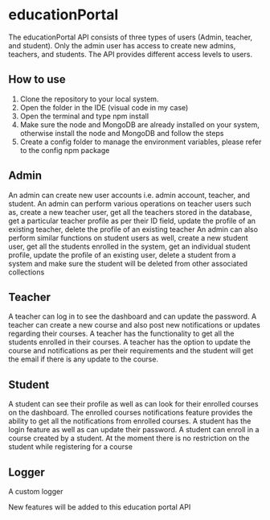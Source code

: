 # educationPortal

The educationPortal API consists of three types of users (Admin, teacher, and student). Only the admin user has access to create new admins, teachers, and students. The API provides different access levels to users. 

## How to use

1. Clone the repository to your local system. 
2. Open the folder in the IDE (visual code in my case)
3. Open the terminal and type npm install
4. Make sure the node and MongoDB are already installed on your system, otherwise install the node and MongoDB and follow the steps
5. Create a config folder to manage the environment variables, please refer to the config npm package

## Admin

An admin can create new user accounts i.e. admin account, teacher, and student.
An admin can perform various operations on teacher users such as, 
  create a new teacher user,
  get all the teachers stored in the database,
  get a particular teacher profile as per their ID field,
  update the profile of an existing teacher,
  delete the profile of an existing teacher
An admin can also perform similar functions on student users as well, 
  create a new student user,
  get all the students enrolled in the system,
  get an individual student profile,
  update the profile of an existing user,
  delete a student from a system and make sure the student will be deleted from other associated collections

## Teacher 

A teacher can log in to see the dashboard and can update the password.
A teacher can create a new course and also post new notifications or updates regarding their courses.
A teacher has the functionality to get all the students enrolled in their courses.
A teacher has the option to update the course and notifications as per their requirements and the student will get the email if there is any update to the course.

## Student

A student can see their profile as well as can look for their enrolled courses on the dashboard. 
The enrolled courses notifications feature provides the ability to get all the notifications from enrolled courses.
A student has the login feature as well as  can update their password.
A student can enroll in a course created by a student. At the moment there is no restriction on the student while registering for a course

## Logger
A custom logger 

New features will be added to this education portal API

